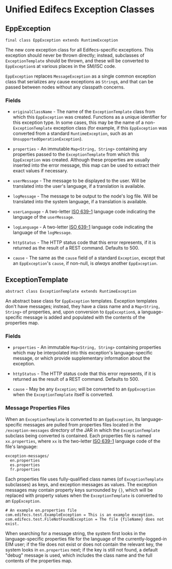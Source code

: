 # Unified Edifecs Exception Classes

## EppException

`final class EppException extends RuntimeException`

The new core exception class for all Edifecs-specific exceptions. This exception should never be thrown directly; instead, subclasses of `ExceptionTemplate` should be thrown, and these will be converted to `EppException`s at various places in the SM/ISC code.

`EppException` replaces `MessageException` as a single common exception class that serializes any cause exceptions as `String`s, and that can be passed between nodes without any classpath concerns.

### Fields

 * `originalClassName` - The name of the `ExceptionTemplate` class from which this `EppException` was created. Functions as a unique identifier for this exception type. In some cases, this may be the name of a non-`ExceptionTemplate` exception class (for example, if this `EppException` was converted from a standard `RuntimeException`, such as an `UnsupportedOperationException`).
 
 * `properties` - An immutable `Map<String, String>` containing any properties passed to the `ExceptionTemplate` from which this `EppException` was created. Although these properties are usually inserted into the error message, this map can be used to extract their exact values if necessary.

 * `userMessage` - The message to be displayed to the user. Will be translated into the user's language, if a translation is available.
 
 * `logMessage` - The message to be output to the node's log file. Will be translated into the system language, if a translation is available.

 * `userLanguage` - A two-letter [ISO 639-1][iso6391] language code indicating the language of the `userMessage`.
 
 * `logLanguage` - A two-letter [ISO 639-1][iso6391] language code indicating the language of the `logMessage`.
 
 * `httpStatus` - The HTTP status code that this error represents, if it is returned as the result of a REST command. Defaults to 500.
 
 * `cause` - The same as the `cause` field of a standard `Exception`, except that an `EppException`'s `cause`, if non-null, is *always* another `EppException`.

## ExceptionTemplate

`abstract class ExceptionTemplate extends RuntimeException`

An abstract base class for `EppException` templates. Exception templates don't have messages; instead, they have a class name and a `Map<String, String>` of properties, and, upon conversion to `EppException`s, a language-specific message is added and populated with the contents of the properties map.

### Fields

 * `properties` - An immutable `Map<String, String>` containing properties which may be interpolated into this exception's language-specific message, or which provide supplementary information about the exception.
 
 * `httpStatus` - The HTTP status code that this error represents, if it is returned as the result of a REST command. Defaults to 500.
 
 * `cause` - May be any `Exception`; will be converted to an `EppException` when the `ExceptionTemplate` itself is converted.

### Message Properties Files

When an `ExceptionTemplate` is converted to an `EppException`, its language-specific messages are pulled from properties files located in the `/exception-messages` directory of the JAR in which the `ExceptionTemplate` subclass being converted is contained. Each properties file is named `xx.properties`, where `xx` is the two-letter [ISO 639-1][iso6391] language code of the file's language:

    exception-messages/
      en.properties
      es.properties
      fr.properties

Each properties file uses fully-qualified class names (of `ExceptionTemplate` subclasses) as keys, and exception messages as values. The exception messages may contain property keys surrounded by `{}`, which will be replaced with property values when the `ExceptionTemplate` is converted to an `EppException`.

    # An example en.properties file
    com.edifecs.test.ExampleException = This is an example exception.
    com.edifecs.test.FileNotFoundException = The file {fileName} does not exist.

When searching for a message string, the system first looks in the language-specific properties file for the language of the currently-logged-in EIM user; if the file does not exist or does not contain the relevant key, the system looks in `en.properties` next; if the key is still not found, a default "debug" message is used, which includes the class name and the full contents of the properties map.

[iso6391]: http://en.wikipedia.org/wiki/ISO_639-1
